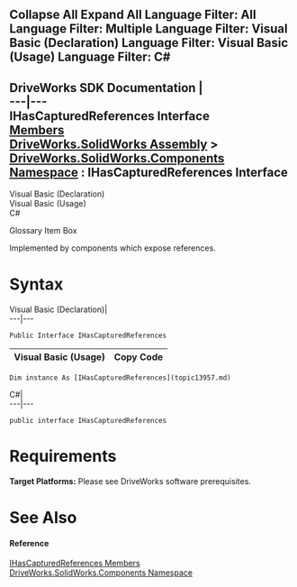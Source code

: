Collapse All Expand All Language Filter: All  Language Filter: Multiple  Language Filter: Visual Basic (Declaration) Language Filter: Visual Basic (Usage) Language Filter: C#  
---  
DriveWorks SDK Documentation  |   
---|---  
IHasCapturedReferences Interface   
[Members](topic13958.md)   
[DriveWorks.SolidWorks Assembly](topic13342.md) > [DriveWorks.SolidWorks.Components Namespace](topic13925.md) : IHasCapturedReferences Interface  
---  
  
Visual Basic (Declaration)    
Visual Basic (Usage)    
C# 

Glossary Item Box

Implemented by components which expose references. 

# Syntax

Visual Basic (Declaration)|   
---|---  
      
    
    Public Interface IHasCapturedReferences   
  
Visual Basic (Usage)| Copy Code  
---|---  
      
    
    Dim instance As [IHasCapturedReferences](topic13957.md)  
  
C#|   
---|---  
      
    
    public interface IHasCapturedReferences   
  
# Requirements

**Target Platforms:** Please see DriveWorks software prerequisites.

# See Also

#### Reference

[IHasCapturedReferences Members](topic13958.md)   
[DriveWorks.SolidWorks.Components Namespace](topic13925.md)


